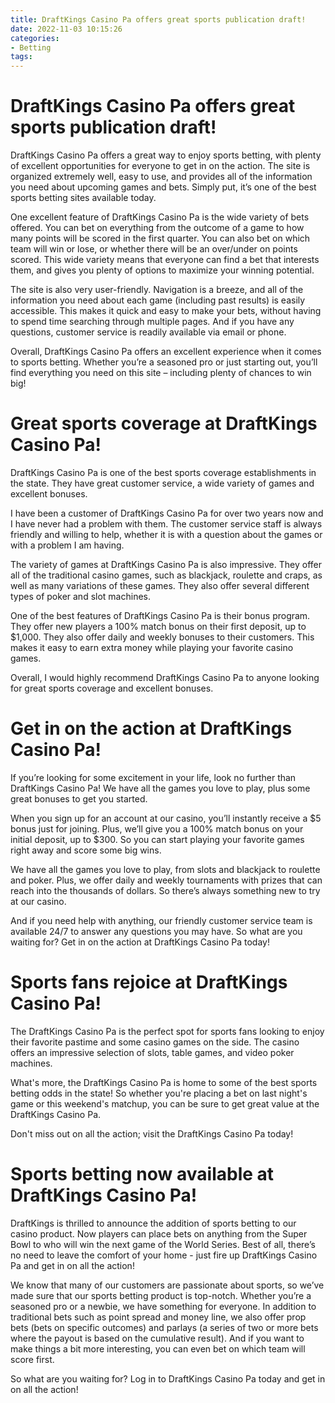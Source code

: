 ```yaml
---
title: DraftKings Casino Pa offers great sports publication draft!
date: 2022-11-03 10:15:26
categories:
- Betting
tags:
---
```



#  DraftKings Casino Pa offers great sports publication draft!

DraftKings Casino Pa offers a great way to enjoy sports betting, with plenty of excellent opportunities for everyone to get in on the action. The site is organized extremely well, easy to use, and provides all of the information you need about upcoming games and bets. Simply put, it’s one of the best sports betting sites available today.

One excellent feature of DraftKings Casino Pa is the wide variety of bets offered. You can bet on everything from the outcome of a game to how many points will be scored in the first quarter. You can also bet on which team will win or lose, or whether there will be an over/under on points scored. This wide variety means that everyone can find a bet that interests them, and gives you plenty of options to maximize your winning potential.

The site is also very user-friendly. Navigation is a breeze, and all of the information you need about each game (including past results) is easily accessible. This makes it quick and easy to make your bets, without having to spend time searching through multiple pages. And if you have any questions, customer service is readily available via email or phone.

Overall, DraftKings Casino Pa offers an excellent experience when it comes to sports betting. Whether you’re a seasoned pro or just starting out, you’ll find everything you need on this site – including plenty of chances to win big!

#  Great sports coverage at DraftKings Casino Pa!

DraftKings Casino Pa is one of the best sports coverage establishments in the state. They have great customer service, a wide variety of games and excellent bonuses.

I have been a customer of DraftKings Casino Pa for over two years now and I have never had a problem with them. The customer service staff is always friendly and willing to help, whether it is with a question about the games or with a problem I am having.

The variety of games at DraftKings Casino Pa is also impressive. They offer all of the traditional casino games, such as blackjack, roulette and craps, as well as many variations of these games. They also offer several different types of poker and slot machines.

One of the best features of DraftKings Casino Pa is their bonus program. They offer new players a 100% match bonus on their first deposit, up to $1,000. They also offer daily and weekly bonuses to their customers. This makes it easy to earn extra money while playing your favorite casino games.

Overall, I would highly recommend DraftKings Casino Pa to anyone looking for great sports coverage and excellent bonuses.

#  Get in on the action at DraftKings Casino Pa!

If you’re looking for some excitement in your life, look no further than DraftKings Casino Pa! We have all the games you love to play, plus some great bonuses to get you started.

When you sign up for an account at our casino, you’ll instantly receive a $5 bonus just for joining. Plus, we’ll give you a 100% match bonus on your initial deposit, up to $300. So you can start playing your favorite games right away and score some big wins.

We have all the games you love to play, from slots and blackjack to roulette and poker. Plus, we offer daily and weekly tournaments with prizes that can reach into the thousands of dollars. So there’s always something new to try at our casino.

And if you need help with anything, our friendly customer service team is available 24/7 to answer any questions you may have. So what are you waiting for? Get in on the action at DraftKings Casino Pa today!

#  Sports fans rejoice at DraftKings Casino Pa!

The DraftKings Casino Pa is the perfect spot for sports fans looking to enjoy their favorite pastime and some casino games on the side. The casino offers an impressive selection of slots, table games, and video poker machines.

What's more, the DraftKings Casino Pa is home to some of the best sports betting odds in the state! So whether you're placing a bet on last night's game or this weekend's matchup, you can be sure to get great value at the DraftKings Casino Pa.

Don't miss out on all the action; visit the DraftKings Casino Pa today!

#  Sports betting now available at DraftKings Casino Pa!

DraftKings is thrilled to announce the addition of sports betting to our casino product. Now players can place bets on anything from the Super Bowl to who will win the next game of the World Series. Best of all, there’s no need to leave the comfort of your home - just fire up DraftKings Casino Pa and get in on all the action!

We know that many of our customers are passionate about sports, so we’ve made sure that our sports betting product is top-notch. Whether you’re a seasoned pro or a newbie, we have something for everyone. In addition to traditional bets such as point spread and money line, we also offer prop bets (bets on specific outcomes) and parlays (a series of two or more bets where the payout is based on the cumulative result). And if you want to make things a bit more interesting, you can even bet on which team will score first.

So what are you waiting for? Log in to DraftKings Casino Pa today and get in on all the action!